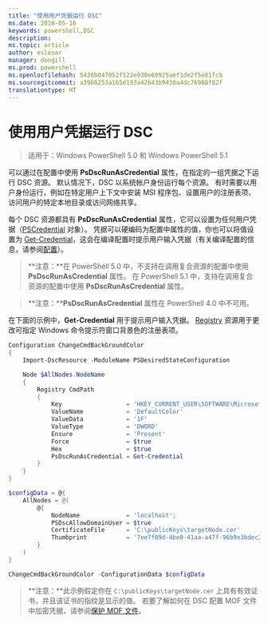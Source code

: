 ```yaml
---
title: "使用用户凭据运行 DSC"
ms.date: 2016-05-16
keywords: powershell,DSC
description: 
ms.topic: article
author: eslesar
manager: dongill
ms.prod: powershell
ms.openlocfilehash: 5436b047052f522e930e60925aef1de2f5e81fcb
ms.sourcegitcommit: a3966253a165d193a42b43b9430a4dc76988f82f
translationtype: HT
---
```

# <a name="running-dsc-with-user-credentials"></a>使用用户凭据运行 DSC 

> 适用于：Windows PowerShell 5.0 和 Windows PowerShell 5.1

可以通过在配置中使用 **PsDscRunAsCredential** 属性，在指定的一组凭据之下运行 DSC 资源。 默认情况下，DSC 以系统帐户身份运行每个资源。 有时需要以用户身份运行，例如在特定用户上下文中安装 MSI 程序包、设置用户的注册表项、访问用户的特定本地目录或访问网络共享。

每个 DSC 资源都具有 **PsDscRunAsCredential** 属性，它可以设置为任何用户凭据（[PSCredential](https://msdn.microsoft.com/en-us/library/ms572524(v=VS.85).aspx) 对象）。
凭据可以硬编码为配置中属性的值，你也可以将值设置为 [Get-Credential](https://technet.microsoft.com/en-us/library/hh849815.aspx)，这会在编译配置时提示用户输入凭据（有关编译配置的信息，请参阅[配置](configurations.md)）。

>**注意：**在 PowerShell 5.0 中，不支持在调用复合资源的配置中使用 **PsDscRunAsCredential** 属性。 
>在 PowerShell 5.1 中，支持在调用复合资源的配置中使用 **PsDscRunAsCredential** 属性。

>**注意：****PsDscRunAsCredential** 属性在 PowerShell 4.0 中不可用。

在下面的示例中，**Get-Credential** 用于提示用户输入凭据。 [Registry](registryResource.md) 资源用于更改可指定 Windows 命令提示符窗口背景色的注册表项。

```powershell
Configuration ChangeCmdBackGroundColor    
{
    Import-DscResource -ModuleName PSDesiredStateConfiguration

    Node $AllNodes.NodeName
    {
        Registry CmdPath
        {
            Key                  = 'HKEY_CURRENT_USER\SOFTWARE\Microsoft\Command Processor'
            ValueName            = 'DefaultColor'
            ValueData            = '1F'
            ValueType            = 'DWORD'
            Ensure               = 'Present'
            Force                = $true
            Hex                  = $true
            PsDscRunAsCredential = Get-Credential
        }
    }                   
}

$configData = @{
    AllNodes = @(
        @{
            NodeName             = 'localhost';
            PSDscAllowDomainUser = $true
            CertificateFile      = 'C:\publicKeys\targetNode.cer'
            Thumbprint           = '7ee7f09d-4be0-41aa-a47f-96b9e3bdec25'
        }
    )
}

ChangeCmdBackGroundColor -ConfigurationData $configData
```
>**注意：**此示例假定你在 `C:\publicKeys\targetNode.cer` 上具有有效证书，并且该证书的指纹是显示的值。
>若要了解如何在 DSC 配置 MOF 文件中加密凭据，请参阅[保护 MOF 文件](secureMOF.md)。


